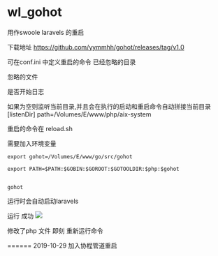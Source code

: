 # wl_gohot

用作swoole laravels 的重启


下载地址  https://github.com/yymmhh/gohot/releases/tag/v1.0



可在conf.ini 中定义重启的命令 
已经忽略的目录
 
忽略的文件
  
是否开始日志   


如果为空则监听当前目录,并且会在执行的启动和重启命令自动拼接当前目录
    [listenDir]
    path=/Volumes/E/www/php/aix-system       


重启的命令在  reload.sh    

需要加入环境变量

    export gohot=/Volumes/E/www/go/src/gohot
    
    export PATH=$PATH:$GOBIN:$GOROOT:$GOTOOLDIR:$php:$gohot


    gohot
    
运行时会自动启动laravels

运行 成功
<img src="https://github.com/yymmhh/hotswoole/blob/master/show.png"/>

修改了php 文件 即刻 重新运行命令


======
2019-10-29 
    加入协程管道重启